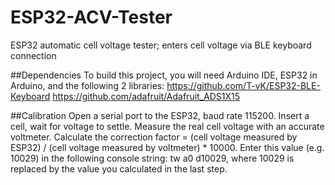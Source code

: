 # ESP32-ACV-Tester
ESP32 automatic cell voltage tester; enters cell voltage via BLE keyboard connection

##Dependencies
To build this project, you will need Arduino IDE, ESP32 in Arduino, and the following 2 libraries:
https://github.com/T-vK/ESP32-BLE-Keyboard
https://github.com/adafruit/Adafruit_ADS1X15

##Calibration
Open a serial port to the ESP32, baud rate 115200. Insert a cell, wait for voltage to settle. Measure the real cell voltage with an accurate voltmeter. Calculate the correction factor = (cell voltage measured by ESP32) / (cell voltage measured by voltmeter) * 10000. Enter this value (e.g. 10029) in the following console string: tw a0 d10029, where 10029 is replaced by the value you calculated in the last step. 
